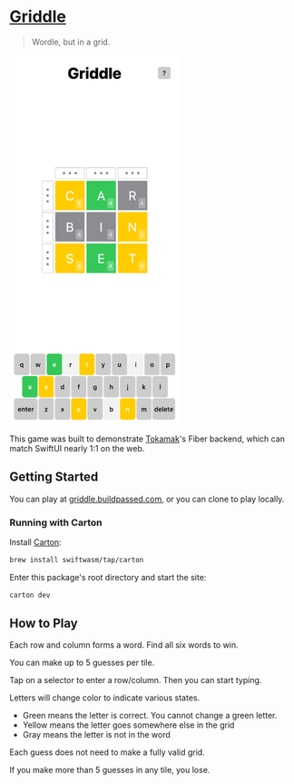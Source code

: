 # [Griddle](https://griddle.buildpassed.com)

> Wordle, but in a grid.

<img alt="A screenshot of the game" src="Resources/screenshot.png" width="300" />

This game was built to demonstrate [Tokamak](https://github.com/TokamakUI/Tokamak#fiber-renderers)'s Fiber backend, which can match SwiftUI nearly 1:1 on the web.

## Getting Started

You can play at [griddle.buildpassed.com](https://griddle.buildpassed.com), or you can clone to play locally.

### Running with Carton
Install [Carton](https://github.com/swiftwasm/carton):
```sh
brew install swiftwasm/tap/carton
```

Enter this package's root directory and start the site:
```sh
carton dev
```

## How to Play

Each row and column forms a word.
Find all six words to win.

You can make up to 5 guesses per tile.

Tap on a selector to enter a row/column.
Then you can start typing.

Letters will change color to indicate various states.

* Green means the letter is correct. You cannot change a green letter.
* Yellow means the letter goes somewhere else in the grid
* Gray means the letter is not in the word

Each guess does not need to make a fully valid grid.

If you make more than 5 guesses in any tile, you lose.
